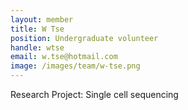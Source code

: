 ```yaml
---
layout: member
title: W Tse
position: Undergraduate volunteer
handle: wtse
email: w.tse@hotmail.com
image: /images/team/w-tse.png
---
```


Research Project: Single cell sequencing